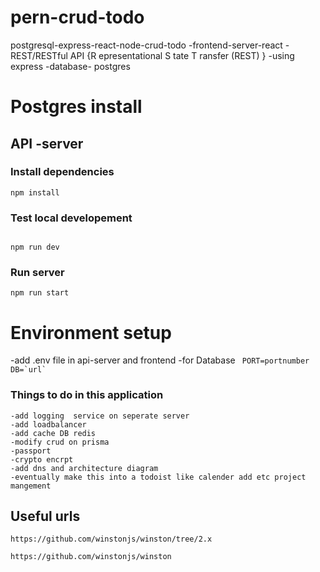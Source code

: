# pern-crud-todo
postgresql-express-react-node-crud-todo
-frontend-server-react
-REST/RESTful API {R  epresentational  S  tate  T  ransfer (REST) } -using express
-database- postgres

# Postgres install


## API -server
### Install dependencies
```
npm install

```
### Test local developement
```

npm run dev 
```
### Run server 
```
npm run start
```
# Environment setup

-add .env file in api-server and frontend
-for Database
           ``` 
           PORT=portnumber
            DB=`url`
            ```

### Things to do in this application

    -add logging  service on seperate server
    -add loadbalancer 
    -add cache DB redis
    -modify crud on prisma
    -passport
    -crypto encrpt
    -add dns and architecture diagram
    -eventually make this into a todoist like calender add etc project mangement 


## Useful urls

```
https://github.com/winstonjs/winston/tree/2.x

https://github.com/winstonjs/winston
```